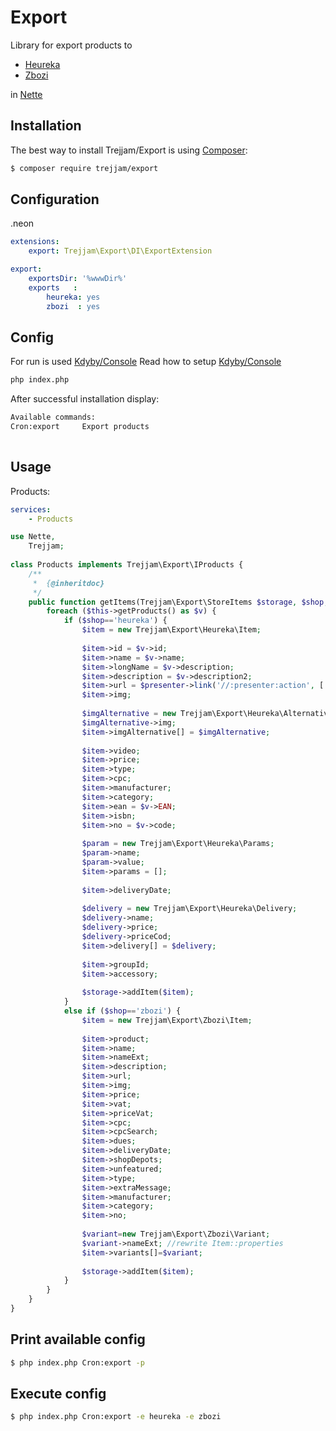 Export
======

Library for export products to 
- [Heureka](http://www.heureka.cz/)
- [Zbozi](http://www.zbozi.cz/)

in [Nette](http://nette.org)

Installation
------------

The best way to install Trejjam/Export is using  [Composer](http://getcomposer.org/):

```sh
$ composer require trejjam/export
```

Configuration
-------------

.neon
```yml
extensions:
	export: Trejjam\Export\DI\ExportExtension

export:
	exportsDir: '%wwwDir%'
    exports   : 
        heureka: yes
        zbozi  : yes
```
Config
------

For run is used [Kdyby/Console](https://github.com/kdyby/console)
Read how to setup [Kdyby/Console](https://github.com/Kdyby/Console/blob/master/docs/en/index.md)

```sh
php index.php
```

After successful installation display:

```sh
Available commands:
Cron:export     Export products
	
```

Usage
-----

Products:

```yml
services:
	- Products
```

```php
use Nette,
	Trejjam;
	
class Products implements Trejjam\Export\IProducts {
	/**
     *  {@inheritdoc}
     */
    public function getItems(Trejjam\Export\StoreItems $storage, $shop, Symfony\Component\Console\Command\Command $command, Symfony\Component\Console\Input\InputInterface $input, Symfony\Component\Console\Output\OutputInterface $output) {
        foreach ($this->getProducts() as $v) {
            if ($shop=='heureka') {
	            $item = new Trejjam\Export\Heureka\Item;
	
	            $item->id = $v->id;
	            $item->name = $v->name;
	            $item->longName = $v->description;
	            $item->description = $v->description2;
	            $item->url = $presenter->link('//:presenter:action', ['productId' => $v->id,]);
	            $item->img;
	            
				$imgAlternative = new Trejjam\Export\Heureka\AlternativeImg;
	            $imgAlternative->img;
	            $item->imgAlternative[] = $imgAlternative;
	   
	            $item->video;
	            $item->price;
	            $item->type;
	            $item->cpc;
	            $item->manufacturer;
	            $item->category;
	            $item->ean = $v->EAN;
	            $item->isbn;
	            $item->no = $v->code;
	   
	            $param = new Trejjam\Export\Heureka\Params;
	            $param->name;
	            $param->value;
	            $item->params = [];
	   
	            $item->deliveryDate;
	   
	            $delivery = new Trejjam\Export\Heureka\Delivery;
	            $delivery->name;
	            $delivery->price;
	            $delivery->priceCod;
	            $item->delivery[] = $delivery;
	            
	            $item->groupId;
	            $item->accessory;
	
	            $storage->addItem($item);
			}
			else if ($shop=='zbozi') {
				$item = new Trejjam\Export\Zbozi\Item;
			
				$item->product;
				$item->name;
				$item->nameExt;
				$item->description;
				$item->url;
				$item->img;
				$item->price;
				$item->vat;
				$item->priceVat;
				$item->cpc;
				$item->cpcSearch;
				$item->dues;
				$item->deliveryDate;
				$item->shopDepots;
				$item->unfeatured;
				$item->type;
				$item->extraMessage;
				$item->manufacturer;
				$item->category;
				$item->no;
				
				$variant=new Trejjam\Export\Zbozi\Variant;
				$variant->nameExt; //rewrite Item::properties
				$item->variants[]=$variant;
				
				$storage->addItem($item);
			}
        }
    }
}
```

Print available config
----------------------
```sh
$ php index.php Cron:export -p
```

Execute config
----------------------
```sh
$ php index.php Cron:export -e heureka -e zbozi
```
